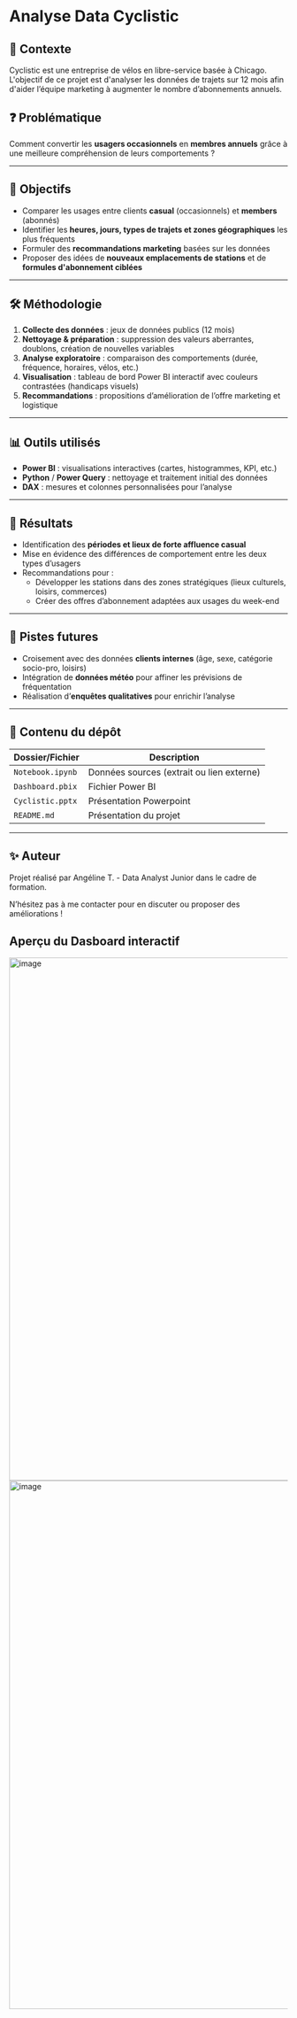 # Analyse Data Cyclistic

## 📌 Contexte

Cyclistic est une entreprise de vélos en libre-service basée à Chicago. L'objectif de ce projet est d'analyser les données de trajets sur 12 mois afin d'aider l’équipe marketing à augmenter le nombre d’abonnements annuels.

## ❓ Problématique

Comment convertir les **usagers occasionnels** en **membres annuels** grâce à une meilleure compréhension de leurs comportements ?

---

## 🎯 Objectifs

- Comparer les usages entre clients **casual** (occasionnels) et **members** (abonnés)
- Identifier les **heures, jours, types de trajets et zones géographiques** les plus fréquents
- Formuler des **recommandations marketing** basées sur les données
- Proposer des idées de **nouveaux emplacements de stations** et de **formules d'abonnement ciblées**

---

## 🛠️ Méthodologie

1. **Collecte des données** : jeux de données publics (12 mois)
2. **Nettoyage & préparation** : suppression des valeurs aberrantes, doublons, création de nouvelles variables
3. **Analyse exploratoire** : comparaison des comportements (durée, fréquence, horaires, vélos, etc.)
4. **Visualisation** : tableau de bord Power BI interactif avec couleurs contrastées (handicaps visuels)
5. **Recommandations** : propositions d’amélioration de l’offre marketing et logistique

---

## 📊 Outils utilisés

- **Power BI** : visualisations interactives (cartes, histogrammes, KPI, etc.)
- **Python** / **Power Query** : nettoyage et traitement initial des données
- **DAX** : mesures et colonnes personnalisées pour l’analyse

---

## 📌 Résultats

- Identification des **périodes et lieux de forte affluence casual**
- Mise en évidence des différences de comportement entre les deux types d’usagers
- Recommandations pour :
  - Développer les stations dans des zones stratégiques (lieux culturels, loisirs, commerces)
  - Créer des offres d’abonnement adaptées aux usages du week-end

---

## 📎 Pistes futures

- Croisement avec des données **clients internes** (âge, sexe, catégorie socio-pro, loisirs)
- Intégration de **données météo** pour affiner les prévisions de fréquentation
- Réalisation d’**enquêtes qualitatives** pour enrichir l’analyse

---

## 📁 Contenu du dépôt

| Dossier/Fichier        | Description                                      |
|------------------------|--------------------------------------------------|
| `Notebook.ipynb`       | Données sources (extrait ou lien externe)        |
| `Dashboard.pbix`       | Fichier Power BI                                 |
| `Cyclistic.pptx`       | Présentation Powerpoint                          |
| `README.md`            | Présentation du projet                           |

---

## ✨ Auteur

Projet réalisé par Angéline T. - Data Analyst Junior dans le cadre de formation.

N’hésitez pas à me contacter pour en discuter ou proposer des améliorations !


## Aperçu du Dasboard interactif

<img width="1670" height="945" alt="image" src="https://github.com/user-attachments/assets/8f0d0e7e-1522-421b-b020-b5f6fe96cc17" />
<img width="1705" height="955" alt="image" src="https://github.com/user-attachments/assets/bd4891d6-7516-4bbd-b072-1732f599d7a5" />


